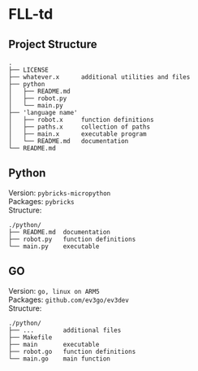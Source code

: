 # FLL-td

## Project Structure
```
.
├── LICENSE
├── whatever.x      additional utilities and files
├── python
│   ├── README.md
│   ├── robot.py
│   └── main.py
├── 'language name'
│   ├── robot.x     function definitions
│   ├── paths.x     collection of paths
│   ├── main.x      executable program
│   └── README.md   documentation
└── README.md
```
## Python
Version: `pybricks-micropython` <br>
Packages: `pybricks` <br>
Structure:
```
./python/
├── README.md  documentation
├── robot.py   function definitions
└── main.py    executable
```

## GO
Version: `go, linux on ARM5` <br>
Packages: `github.com/ev3go/ev3dev` <br>
Structure:
```
./python/
├── ...        additional files
├── Makefile
├── main       executable
├── robot.go   function definitions
└── main.go    main function
